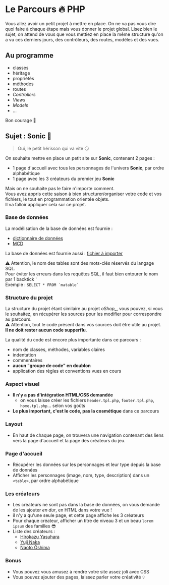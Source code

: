 # Le Parcours :fire: PHP

Vous allez avoir un petit projet à mettre en place. On ne va pas vous dire quoi faire à chaque étape mais vous donner le projet global.
Lisez bien le sujet, on attend de vous que vous mettiez en place la même structure qu'on a vu ces derniers jours, des contrôleurs, des routes, modèles et des vues.

## Au programme

- classes
- héritage
- propriétés
- méthodes
- routes
- _Controllers_
- _Views_
- _Models_
- ...

Bon courage :muscle:

## Sujet : Sonic :tada:

> Oui, le petit hérisson qui va vite :smirk:

On souhaite mettre en place un petit site sur **Sonic**, contenant 2 pages :

- 1 page d'accueil avec tous les personnages de l'univers **Sonic**, par ordre alphabétique
- 1 page avec les 3 créateurs du premier jeu **Sonic**

Mais on ne souhaite pas le faire n'importe comment.  
Vous avez appris cette saison à bien structurer/organiser votre code et vos fichiers, le tout en programmation orientée objets.  
Il va falloir appliquer cela sur ce projet.

### Base de données

La modélisation de la base de données est fournie :

- [dictionnaire de données](docs/dictionnaire-de-donnees.md)
- [MCD](docs/parcours-mcd.svg)

La base de données est fournie aussi : [fichier à importer](docs/sonic.sql)

:warning: Attention, le nom des tables sont des mots-clés réservés du langage SQL.  
Pour éviter les erreurs dans les requêtes SQL, il faut bien entourer le nom par 1 backtick `` ` ``  
Exemple : ``SELECT * FROM `matable` ``

### Structure du projet

La structure du projet étant similaire au projet _oShop__, vous pouvez, si vous le souhaitez, en récupérer les sources pour les modifier pour correspondre au parcours.  
:warning: Attention, tout le code présent dans vos sources doit être utile au projet. **Il ne doit rester aucun code supperflu**.

La qualité du code est encore plus importante dans ce parcours :

- nom de classes, méthodes, variables claires
- indentation
- commentaires
- **aucun "groupe de code" en doublon**
- application des règles et conventions vues en cours

### Aspect visuel

- **Il n'y a pas d'intégration HTML/CSS demandée**
  - on vous laisse créer les fichiers `header.tpl.php`, `footer.tpl.php`, `home.tpl.php`... selon vos goûts
- **Le plus important, c'est le code, pas la cosmétique** dans ce parcours

### Layout

- En haut de chaque page, on trouvera une navigation contenant des liens vers la page d'accueil et la page des créateurs du jeu.

### Page d'accueil

- Récupérer les données sur les personnages et leur type depuis la base de données
- Afficher les personnages (image, nom, type, description) dans un `<table>`, par ordre alphabétique

### Les créateurs

- Les créateurs ne sont pas dans la base de données, on vous demande de les ajouter *en dur*, en HTML dans votre vue !
- il n'y a qu'une seule page, et cette page affiche les 3 créateurs
- Pour chaque créateur, afficher un titre de niveau 3 et un beau `lorem ipsum` des familles :sunglasses:
- Liste des créateurs :
  - [Hirokazu Yasuhara](https://fr.wikipedia.org/wiki/Hirokazu_Yasuhara)
  - [Yuji Naka](https://fr.wikipedia.org/wiki/Yuji_Naka)
  - [Naoto Ōshima](https://fr.wikipedia.org/wiki/Naoto_%C5%8Cshima)

### Bonus

- Vous pouvez vous amusez à rendre votre site assez joli avec CSS
- Vous pouvez ajouter des pages, laissez parler votre créativité :bulb:
